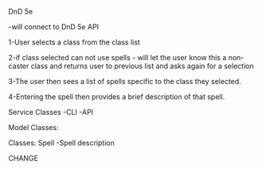 DnD 5e

-will connect to DnD 5e API

1-User selects a class from the class list

2-if class selected can not use spells - will let the user know this a non-caster class 
  and returns user to previous list and asks again for a selection

3-The user then sees a list of spells specific to the class they selected.

4-Entering the spell then provides a brief description of that spell.


Service Classes
-CLI
-API

Model Classes:

Classes:
Spell
  -Spell description
  

CHANGE